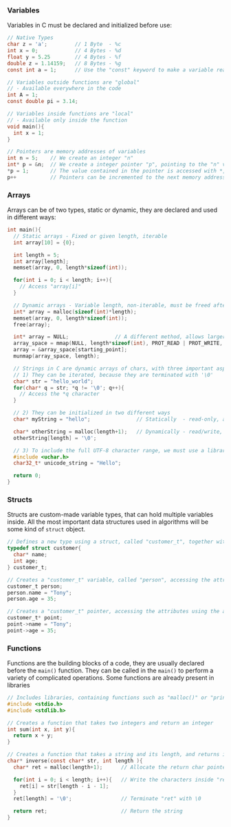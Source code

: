 ### Variables
Variables in C must be declared and initialized before use:

```C
// Native Types
char z = 'a';         // 1 Byte  - %c
int x = 0;            // 4 Bytes - %d
float y = 5.25        // 4 Bytes - %f
double z = 1.14159;   // 8 Bytes - %g
const int a = 1;      // Use the "const" keyword to make a variable read-only

// Variables outside functions are "global"
// - Available everywhere in the code
int A = 1;
const double pi = 3.14;

// Variables inside functions are "local"
// - Available only inside the function
void main(){
  int x = 1;
}

// Pointers are memory addresses of variables
int n = 5;    // We create an integer "n"
int* p = &n;  // We create a integer pointer "p", pointing to the "n" variable address using &
*p = 1;       // The value contained in the pointer is accessed with *, changing this value will also change "n"
p++           // Pointers can be incremented to the next memory address, "p" does not point to "n" anymore
```

### Arrays
Arrays can be of two types, static or dynamic, they are declared and used in different ways:
```C
int main(){
  // Static arrays - Fixed or given length, iterable
  int array[10] = {0};                    

  int length = 5;                          
  int array[length];
  memset(array, 0, length*sizeof(int));

  for(int i = 0; i < length; i++){
    // Access "array[i]"
  }

  // Dynamic arrays - Variable length, non-iterable, must be freed after use
  int* array = malloc(sizeof(int)*length);
  memset(array, 0, length*sizeof(int));
  free(array);

  int* array = NULL;               // A different method, allows larger space
  array_space = mmap(NULL, length*sizeof(int), PROT_READ | PROT_WRITE, MAP_PRIVATE | MAP_ANONYMOUS, -1, 0);
  array = &array_space[starting_point]; 
  munmap(array_space, length);

  // Strings in C are dynamic arrays of chars, with three important aspects
  // 1) They can be iterated, because they are terminated with '\0'
  char* str = "hello_world";
  for(char* q = str; *q != '\0'; q++){
    // Access the *q character
  }

  // 2) They can be initialized in two different ways
  char* myString = "hello";               // Statically  - read-only, already terminated

  char* otherString = malloc(length+1);   // Dynamically - read/write, must be terminated
  otherString[length] = '\0';

  // 3) To include the full UTF-8 character range, we must use a library
  #include <uchar.h>
  char32_t* unicode_string = "Hello";

  return 0;
}
```

### Structs

Structs are custom-made variable types, that can hold multiple variables inside. All the most important data structures used in algorithms will be some kind of `struct` object.
```C
// Defines a new type using a struct, called "customer_t", together with its attributes
typedef struct customer{
  char* name;
  int age;
} customer_t;

// Creates a "customer_t" variable, called "person", accessing the attributes with the dot (.)
customer_t person;
person.name = "Tony";
person.age = 35;

// Creates a "customer_t" pointer, accessing the attributes using the arrow (->)
customer_t* point;
point->name = "Tony";
point->age = 35;
```
### Functions

Functions are the building blocks of a code, they are usually declared before the `main()` function. They can be called in the `main()` to perform a variety of complicated operations. Some functions are already present in libraries

```C
// Includes libraries, containing functions such as "malloc()" or "printf()"
#include <stdio.h>
#include <stdlib.h>

// Creates a function that takes two integers and return an integer
int sum(int x, int y){
  return x + y;
}

// Creates a function that takes a string and its length, and returns its inverse
char* inverse(const char* str, int length ){
  char* ret = malloc(length+1);      // Allocate the return char pointer

  for(int i = 0; i < length; i++){   // Write the characters inside "ret"
    ret[i] = str[length - i - 1];
  }
  ret[length] = '\0';                // Terminate "ret" with \0

  return ret;                        // Return the string
}
```
